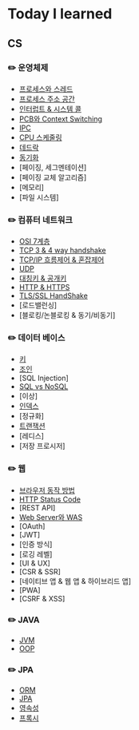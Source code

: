 # Today I learned

## CS
### ✏️ 운영체제

- [프로세스와 스레드](https://github.com/tommysgit/TIL/blob/f37de20c2b8ae42c1d3702e9e1a97a402b531884/Operating%20System/%ED%94%84%EB%A1%9C%EC%84%B8%EC%8A%A4%20c226d1a9524942dd838201dce4de6a39.md)
- [프로세스 주소 공간](https://github.com/tommysgit/TIL/blob/297dce75f173b1e2e54efe6c3a9c0fbeede4180d/Operating%20System/%ED%94%84%EB%A1%9C%EC%84%B8%EC%8A%A4%20%EC%A3%BC%EC%86%8C%EA%B3%B5%EA%B0%84%20aabb796b49534bc6a23454b7f2257392.md)
- [인터럽트 & 시스템 콜](https://github.com/tommysgit/TIL/blob/94b6ca52eb3a7fd64d7f0cc786374f9c21a8f9cd/Operating%20System/Interrupt%20&%20System%20Call%20b0df697c46624956a86307519b7d7137.md)
- [PCB와 Context Switching](https://github.com/tommysgit/TIL/blob/6aad2584bc3718ca7b149f175a27bc6b44927941/Operating%20System/PCB%20&%20Context%20Switching%20d4197326e9594ea5b67c0911407d9362.md)
- [IPC](https://github.com/tommysgit/TIL/blob/3541702210b24f41f3e9870e2590282717fa9c68/Operating%20System/IPC%203675e48f228c45cba77ce625e4de2668.md)
- [CPU 스케줄링](https://github.com/tommysgit/TIL/blob/fd92cfde803526655c1c522af1906e628fe0e1df/Operating%20System/CPU%20%EC%8A%A4%EC%BC%80%EC%A4%84%EB%A7%81%206467baa2bd65401eac459c353ed7f806.md)
- [데드락](https://github.com/tommysgit/TIL/blob/3541702210b24f41f3e9870e2590282717fa9c68/Operating%20System/%EB%8D%B0%EB%93%9C%EB%9D%BD%200032a068dd0b4735904772c291ddae39.md)
- [동기화](https://github.com/tommysgit/TIL/blob/fd92cfde803526655c1c522af1906e628fe0e1df/Operating%20System/%EB%8F%99%EA%B8%B0%ED%99%94%20b41d6a041ca847ae8230ecad7a526d74.md)
- [페이징, 세그멘테이션]
- [페이징 교체 알고리즘]
- [메모리]
- [파일 시스템]

### ✏️ 컴퓨터 네트워크

- [OSI 7계층](https://github.com/tommysgit/TIL/blob/f37de20c2b8ae42c1d3702e9e1a97a402b531884/Network/OSI%207%EA%B3%84%EC%B8%B5%207e19773d2f5e45ce8bd5d11617c20bc3.md)
- [TCP 3 & 4 way handshake](https://github.com/tommysgit/TIL/blob/0594c8a5a08f40517271a855b2e5ad6f1d8adc01/Network/3%20Way%20Handshake%20&%204%20Way%20Handshake%20bfc912c39a8a41ca9cb5873cfc08825c.md)
- [TCP/IP 흐름제어 & 혼잡제어](https://github.com/tommysgit/TIL/blob/ff6534709526a6bc45351aa7cc837f79ac911d7e/Network/TCP%20IP%20%ED%9D%90%EB%A6%84%EC%A0%9C%EC%96%B4%20&%20%ED%98%BC%EC%9E%A1%EC%A0%9C%EC%96%B4%203622b8f6776b4ca8a2bb59891fa71cf3.md)
- [UDP](https://github.com/tommysgit/TIL/blob/3fd748503039082cc7c1349e6d9d5f22b090dd2b/Network/UDP%208f7e0bc8225348be87350e465bacc138.md)
- [대칭키 & 공개키](https://github.com/tommysgit/TIL/blob/6aad2584bc3718ca7b149f175a27bc6b44927941/Network/%EB%8C%80%EC%B9%AD%ED%82%A4%20&%20%EB%B9%84%EB%8C%80%EC%B9%AD%ED%82%A4%20d567c8466dc14588b1ae1fa26bc0cc1f.md)
- [HTTP & HTTPS](https://github.com/tommysgit/TIL/blob/ff13bd4ac5cf1bc0f6fe3248cd219372fc8f12fa/Network/Http%20&%20Https%20af050f567b374f3ebc8b29ce010604e2.md)
- [TLS/SSL HandShake](https://github.com/tommysgit/TIL/blob/8de8242a47afa2528a4be287f4419a277d751a97/Network/TLS%20SSL%20Handshake%20edac4289bd014acd916bd0571ac0ce6c.md)
- [로드밸런싱]
- [블로킹/논블로킹 & 동기/비동기]

### ✏️ 데이터 베이스

- [키](https://github.com/tommysgit/TIL/blob/f37de20c2b8ae42c1d3702e9e1a97a402b531884/Database/%ED%82%A4%2081dd2bedbbc34417a849035b07172756.md)
- [조인](https://github.com/tommysgit/TIL/blob/e609009aa9ba65301f4c569df70b0baa84cfbba5/Database/%EC%A1%B0%EC%9D%B8%20c476c72d611d4accbb11b5f67e8a8541.md)
- [SQL Injection]
- [SQL vs NoSQL](https://github.com/tommysgit/TIL/blob/d090e9743e04c0ff6babc92d6c8dc252ef2df93f/Database/SQL%20vs%20NoSQL%200ea51b8d03614e378943c42387f5e5a0.md)
- [이상]
- [인덱스](https://github.com/tommysgit/TIL/blob/605c083aed54b87c3b0a756817ef8fc782f541b1/Database/%EC%9D%B8%EB%8D%B1%EC%8A%A4%205cb384c7b9da42b98aec1c2d52f571b4.md)
- [정규화]
- [트랜잭션](https://github.com/tommysgit/TIL/blob/6a0f49f932dece1d82caee7b6738af7020db7831/Database/%ED%8A%B8%EB%9E%9C%EC%9E%AD%EC%85%98%20f44dd7d37fa543feb68aa00b93dfff0e.md)
- [레디스]
- [저장 프로시저]

### ✏️ 웹

- [브라우저 동작 방법](https://github.com/tommysgit/TIL/blob/e273b97cb3c97ff9b66d757df0f68e79b1c6ee50/Web/%EB%B8%8C%EB%9D%BC%EC%9A%B0%EC%A0%80%20%EB%8F%99%EC%9E%91%EC%9B%90%EB%A6%AC.md)
- [HTTP Status Code](https://github.com/tommysgit/TIL/blob/327f993ef8673d3bdef2a46fc29a030774409bab/Web/Http%20Status%20Code%20c2626466f42a4306a8c905ff640775ce.md)
- [REST API]
- [Web Server와 WAS](https://github.com/tommysgit/TIL/blob/55a0ff3270dbb5d619a4cdb75947973e765d13da/Web/Web%20Server%EC%99%80%20WAS%20954069de9f8a49a59eeadf7176b3b432.md)
- [OAuth]
- [JWT]
- [인증 방식]
- [로깅 레벨]
- [UI & UX]
- [CSR & SSR]
- [네이티브 앱 & 웹 앱 & 하이브리드 앱]
- [PWA]
- [CSRF & XSS]

### ✏️ JAVA

- [JVM](https://github.com/tommysgit/TIL/blob/a7cedca76f872937be61afb611a7269633d25bee/JAVA/JVM%20fc7627171e224db6b09b74a158af3eb3.md)
- [OOP](https://github.com/tommysgit/TIL/blob/bb803e36f2ba293e43dcd1decb5d68436b08ec8f/JAVA/OOP%20544fab46b0f7483282b39193b8d68852.md)

### ✏️ JPA

- [ORM](https://github.com/tommysgit/TIL/blob/4cc6e16cb8e0dab78e5af74e5bc40e32eb1b8128/JPA/ORM%201612d3aeb30a4c2fa9e872c66edfd4e9.md)
- [JPA](https://github.com/tommysgit/TIL/blob/bb803e36f2ba293e43dcd1decb5d68436b08ec8f/JPA/JPA%20d6c1492d74224d9da572ae03c0ab57a3.md)
- [영속성](https://github.com/tommysgit/TIL/blob/4cc6e16cb8e0dab78e5af74e5bc40e32eb1b8128/JPA/%EC%98%81%EC%86%8D%EC%84%B1%200271ec4dc6374c559fa92d40a7f1ab96.md)
- [프록시](https://github.com/tommysgit/TIL/blob/4cc6e16cb8e0dab78e5af74e5bc40e32eb1b8128/JPA/%ED%94%84%EB%A1%9D%EC%8B%9C%2057e595154c324c2680d3bc45d05ebb56.md)
